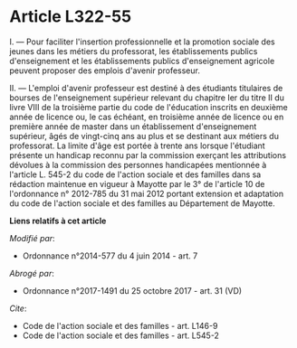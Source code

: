 # Article L322-55

I. ― Pour faciliter l'insertion professionnelle et la promotion sociale des jeunes dans les métiers du professorat, les
établissements publics d'enseignement et les établissements publics d'enseignement agricole peuvent proposer des emplois
d'avenir professeur. 

II. ― L'emploi d'avenir professeur est destiné à des étudiants titulaires de bourses de l'enseignement supérieur relevant du
chapitre Ier du titre II du livre VIII de la troisième partie du code de l'éducation inscrits en deuxième année de licence
ou, le cas échéant, en troisième année de licence ou en première année de master dans un établissement d'enseignement
supérieur, âgés de vingt-cinq ans au plus et se destinant aux métiers du professorat. La limite d'âge est portée à trente ans
lorsque l'étudiant présente un handicap reconnu par la commission exerçant les attributions dévolues à la commission des
personnes handicapées mentionnée à l'article L. 545-2 du code de l'action sociale et des familles dans sa rédaction maintenue
en vigueur à Mayotte par le 3° de l'article 10 de l'ordonnance n° 2012-785 du 31 mai 2012 portant extension et adaptation du
code de l'action sociale et des familles au Département de Mayotte.

**Liens relatifs à cet article**

_Modifié par_:

  - Ordonnance n°2014-577 du 4 juin 2014 - art. 7

_Abrogé par_:

  - Ordonnance n°2017-1491 du 25 octobre 2017 - art. 31 (VD)

_Cite_:

  - Code de l'action sociale et des familles - art. L146-9
  - Code de l'action sociale et des familles - art. L545-2
